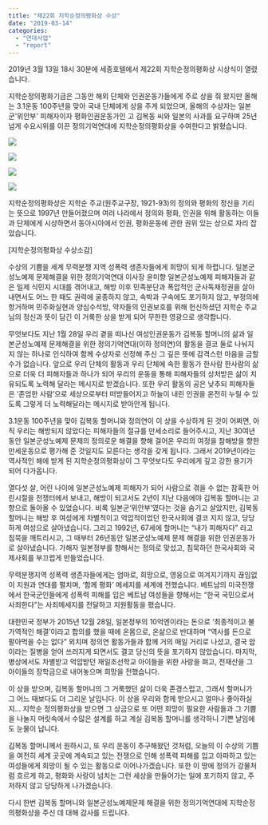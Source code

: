 ```yaml
---
title: "제22회 지학순정의평화상 수상"
date: "2019-03-14"
categories: 
  - "연대사업"
  - "report"
---
```


2019년 3월 13일 18시 30분에 세종호텔에서 제22회 지학순정의평화상 시상식이 열렸습니다.

지학순정의평화기금은 그동안 해외 단체와 인권운동가들에게 주로 상을 줘 왔지만 올해는 3.1운동 100주년을 맞아 국내 단체에게 상을 주게 되었으며, 올해의 수상자는 일본군'위안부' 피해자이자 평화인권운동가인 고 김복동 씨와 일본의 사과를 요구하며 25년 넘게 수요시위를 이끈 정의기억연대에 지학순정의평화상을 수여한다고 밝혔습니다.

![](https://womenandwar.net/kr/wp-content/uploads/2019/03/photo_2019-03-13_19-54-37.jpg)

![](https://womenandwar.net/kr/wp-content/uploads/2019/03/photo_2019-03-13_19-59-27.jpg)

![](https://womenandwar.net/kr/wp-content/uploads/2019/03/photo_2019-03-13_20-06-56.jpg)

![](https://womenandwar.net/kr/wp-content/uploads/2019/03/photo_2019-03-13_19-59-48.jpg)

지학순정의평화상은 지학순 주교(원주교구장, 1921-93)의 정의와 평화의 정신을 기리는 뜻으로 1997년 만들어졌으며 여러 나라에서 정의와 평화, 인권을 위해 활동하는 이들과 단체에게 시상하면서 동아시아에서 인권, 평화운동에 관한 권위 있는 상으로 자리 잡았습니다.

\[지학순정의평화상 수상소감\]

수상의 기쁨을 세계 무력분쟁 지역 성폭력 생존자들에게 희망이 되게 하렵니다. 일본군성노예제 문제해결을 위한 정의기억연대 이사장 윤미향 일본군성노예제 피해자들과 같은 일제 식민지 시대를 겪어내고, 해방 이후 민족분단과 폭압적인 군사독재정권을 살아내면서도 어느 한 때도 권력에 굴종하지 않고, 속박과 구속에도 포기하지 않고, 부정의에 항거하며 민주화실현과 양심수석방, 약자들의 인권보호를 위해 헌신하셨던 지학순 주교님의 정신과 뜻이 담긴 이 거룩한 상을 받게 되어 무한한 영광으로 생각합니다.

무엇보다도 지난 1월 28일 우리 곁을 떠나신 여성인권운동가 김복동 할머니의 삶과 일본군성노예제 문제해결을 위한 정의기억연대(이하 정의연)의 활동을 결코 둘로 나눠지지 않는 하나로 인식하여 함께 수상자로 선정해 주신 그 깊은 뜻에 감격스런 마음을 금할 수가 없습니다. 앞으로 우리 단체의 활동과 우리 단체에 속한 활동가 한사람 한사람의 삶으로 더욱 더 피해자들과 하나가 되어 우리의 운동을 통해 피해자들의 상처받은 삶이 치유되도록 노력해 달라는 메시지로 받겠습니다. 또한 우리 활동의 공은 낮추되 피해자들은 ‘존엄한 사람’으로 세상으로부터 떠받들어지고 하늘이 내린 인권을 온전히 누릴 수 있도록 그렇게 더 노력해달라는 메시지로 받아안게 됩니다.

3.1운동 100주년을 맞아 김복동 할머니와 정의연이 이 상을 수상하게 된 것이 어쩌면, 아직 우리는 해방되지 않았다는 피해자들의 절규를 만세소리로 들어주시고, 지난 30여년동안 일본군성노예제 문제의 정의로운 해결을 향해 걸어온 우리의 여정을 참해방을 향한 만세운동으로 평가해 준 것일지도 모른다는 생각을 갖게 됩니다. 그래서 2019년이라는 역사적인 해에 받게 된 지학순정의평화상이 그 무엇보다도 우리에게 깊고 강한 용기가 되어 다가옵니다.

열다섯 살, 어린 나이에 일본군성노예제 피해자가 되어 사람으로 겪을 수 없는 참혹한 어린시절을 전쟁터에서 보내고, 해방이 되고서도 2년이 지난 다음에야 김복동 할머니는 고향으로 돌아올 수 있었습니다. 비록 일본군‘위안부’였다는 것을 숨기고 살았지만, 김복동 할머니는 해방 후 여성에게 차별적이고 억압적이었던 한국사회에 결코 지지 않고, 당당하게 여성으로 살아냈습니다. 그리고 1992년, 67세에 할머니는 “내가 피해자다” 라고 침묵을 깨트리시고, 그 때부터 26년동안 일본군성노예제 문제 해결을 위한 인권운동가로 살아냈습니다. 가해자 일본정부를 향해서는 정의로 맞섰고, 침묵하던 한국사회와 국제사회를 부끄럽게 만들었습니다.

무력분쟁지역 성폭력 생존자들에게는 엄마로, 희망으로, 영웅으로 여겨지기까지 끊임없이 지원과 연대를 펼치며, ‘함께 평화’ 메세지를 세계에 전했습니다. 베트남의 미국전쟁에서 한국군인들에게 성폭력 피해를 입은 베트남 여성들을 향해서는 “한국 국민으로서 사죄한다”는 사죄메세지를 전달하고 지원활동을 폈습니다.

대한민국 정부가 2015년 12월 28일, 일본정부의 10억엔이라는 돈으로 ‘최종적이고 불가역적인 해결’이라고 합의를 했을 때에 온몸으로, 온삶으로 반대하며 “역사를 돈으로 팔아먹을 수는 없다” 외치며 정의연 활동가들과 함께 거의 매일 거리로 나섰고, 결국 암이라는 질병을 얻어 쓰러지게 되면서도 결코 당신의 뜻을 포기하지 않았습니다. 마지막, 병상에서도 차별받고 억압받던 재일조선학교 아이들을 위한 사랑을 펴고, 전재산을 그 아이들의 장학금으로 내어놓으며 희망을 전했습니다.

이 상을 받으며, 김복동 할머니의 그 거룩했던 삶이 더욱 존경스럽고, 그래서 할머니가 그 어느 때보다도 더 그리운 날입니다. 이 상을 우리와 함께 받으시고 얼마나 좋아하실지... 지학순 정의평화상을 받으면 그 상금으로 또 어떤 희망이 필요한 사람들과 그 기쁨을 나눌지 머릿속에서 수많은 설계를 하고 계실 김복동 할머니를 생각하니 기쁜 날임에도 눈물이 납니다.

김복동 할머니께서 원하시고, 또 우리 운동이 추구해왔던 것처럼, 오늘의 이 수상의 기쁨을 여전히 세계 곳곳에 계속되고 있는 전쟁으로 인해 성폭력 피해를 입고 아파하고 있는 여성들에게 희망이 될 수 있는 활동으로 이어나가겠습니다. 또한 이 땅에 정의가 강물처럼 흐르게 하고, 평화와 사랑이 넘치는 그런 세상을 만들어가는 일에 포기하지 않고, 주저하지 않고 당당하게 나가겠습니다.

다시 한번 김복동 할머니와 일본군성노예제문제 해결을 위한 정의기억연대에 지학순정의평화상을 주신 데 대해 감사를 드립니다.

